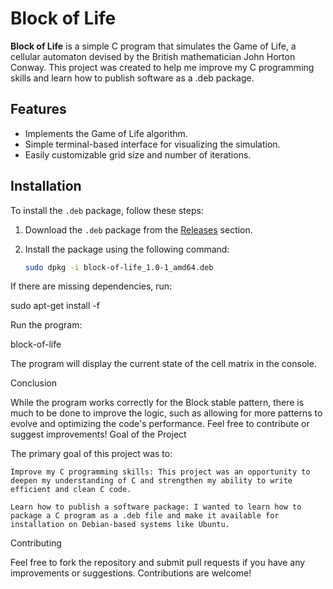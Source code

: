 # Block of Life

**Block of Life** is a simple C program that simulates the Game of Life, a cellular automaton devised by the British mathematician John Horton Conway. This project was created to help me improve my C programming skills and learn how to publish software as a .deb package.

## Features

- Implements the Game of Life algorithm.
- Simple terminal-based interface for visualizing the simulation.
- Easily customizable grid size and number of iterations.

## Installation

To install the `.deb` package, follow these steps:

1. Download the `.deb` package from the [Releases](https://github.com/MiracleForge/block-of-life/releases/download/v1.0.0/block-of-life_1.0-1_amd64.deb) section.
   
2. Install the package using the following command:

   ```bash
   sudo dpkg -i block-of-life_1.0-1_amd64.deb

If there are missing dependencies, run:

sudo apt-get install -f

Run the program:

block-of-life

The program will display the current state of the cell matrix in the console.

Conclusion

While the program works correctly for the Block stable pattern, there is much to be done to improve the logic, such as allowing for more patterns to evolve and optimizing the code's performance. Feel free to contribute or suggest improvements!
Goal of the Project

The primary goal of this project was to:

    Improve my C programming skills: This project was an opportunity to deepen my understanding of C and strengthen my ability to write efficient and clean C code.

    Learn how to publish a software package: I wanted to learn how to package a C program as a .deb file and make it available for installation on Debian-based systems like Ubuntu.

Contributing

Feel free to fork the repository and submit pull requests if you have any improvements or suggestions. Contributions are welcome!

